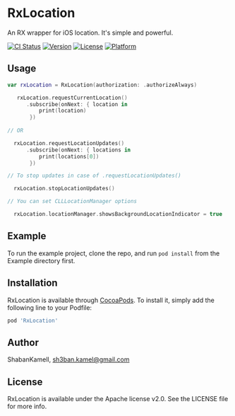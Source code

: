 # RxLocation

An RX wrapper for iOS location. It's simple and powerful.

[![CI Status](https://img.shields.io/travis/ShabanKamell/RxLocation.svg?style=flat)](https://travis-ci.org/ShabanKamell/RxLocation)
[![Version](https://img.shields.io/cocoapods/v/RxLocation.svg?style=flat)](https://cocoapods.org/pods/RxLocation)
[![License](https://img.shields.io/cocoapods/l/RxLocation.svg?style=flat)](https://cocoapods.org/pods/RxLocation)
[![Platform](https://img.shields.io/cocoapods/p/RxLocation.svg?style=flat)](https://cocoapods.org/pods/RxLocation)

## Usage

```swift
var rxLocation = RxLocation(authorization: .authorizeAlways)

   rxLocation.requestCurrentLocation()
      .subscribe(onNext: { location in
          print(location)
       })
                
// OR

  rxLocation.requestLocationUpdates()
      .subscribe(onNext: { locations in
          print(locations[0])
       })

// To stop updates in case of .requestLocationUpdates()

  rxLocation.stopLocationUpdates()

// You can set CLLLocationManager options

  rxLocation.locationManager.showsBackgroundLocationIndicator = true

```

## Example

To run the example project, clone the repo, and run `pod install` from the Example directory first.

## Installation

RxLocation is available through [CocoaPods](https://cocoapods.org). To install
it, simply add the following line to your Podfile:

```ruby
pod 'RxLocation'
```

## Author

ShabanKamell, sh3ban.kamel@gmail.com

## License

RxLocation is available under the Apache license v2.0. See the LICENSE file for more info.
